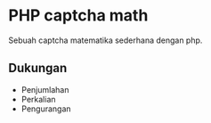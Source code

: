 # PHP captcha math
Sebuah captcha matematika sederhana dengan php.

## Dukungan
- Penjumlahan
- Perkalian
- Pengurangan
